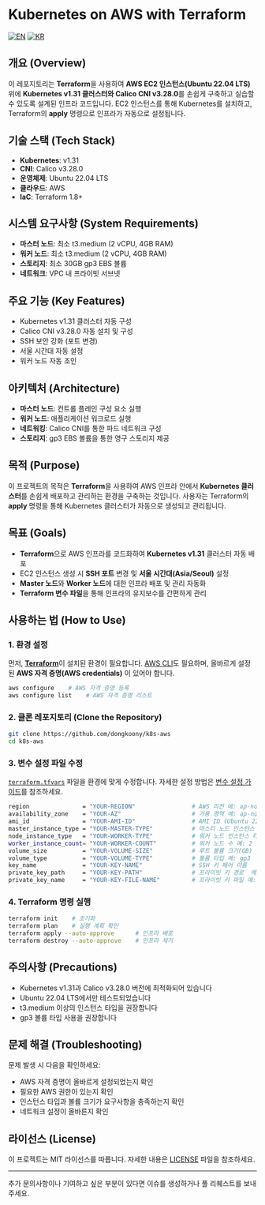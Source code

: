 # Kubernetes on AWS with Terraform

[![EN](https://img.shields.io/badge/lang-en-blue.svg)](README-en.md) 
[![KR](https://img.shields.io/badge/lang-kr-red.svg)](README.md)

## 개요 (Overview)
이 레포지토리는 **Terraform**을 사용하여 **AWS EC2 인스턴스(Ubuntu 22.04 LTS)** 위에 **Kubernetes v1.31 클러스터와 Calico CNI v3.28.0**를 손쉽게 구축하고 실습할 수 있도록 설계된 인프라 코드입니다. EC2 인스턴스를 통해 Kubernetes를 설치하고, Terraform의 **apply** 명령으로 인프라가 자동으로 설정됩니다.

## 기술 스택 (Tech Stack)
- **Kubernetes**: v1.31
- **CNI**: Calico v3.28.0
- **운영체제**: Ubuntu 22.04 LTS
- **클라우드**: AWS
- **IaC**: Terraform 1.8+

## 시스템 요구사항 (System Requirements)
- **마스터 노드**: 최소 t3.medium (2 vCPU, 4GB RAM)
- **워커 노드**: 최소 t3.medium (2 vCPU, 4GB RAM)
- **스토리지**: 최소 30GB gp3 EBS 볼륨
- **네트워크**: VPC 내 프라이빗 서브넷

## 주요 기능 (Key Features)
- Kubernetes v1.31 클러스터 자동 구성
- Calico CNI v3.28.0 자동 설치 및 구성
- SSH 보안 강화 (포트 변경)
- 서울 시간대 자동 설정
- 워커 노드 자동 조인

## 아키텍처 (Architecture)
- **마스터 노드**: 컨트롤 플레인 구성 요소 실행
- **워커 노드**: 애플리케이션 워크로드 실행
- **네트워킹**: Calico CNI를 통한 파드 네트워크 구성
- **스토리지**: gp3 EBS 볼륨을 통한 영구 스토리지 제공

## 목적 (Purpose)
이 프로젝트의 목적은 **Terraform**을 사용하여 AWS 인프라 안에서 **Kubernetes 클러스터**를 손쉽게 배포하고 관리하는 환경을 구축하는 것입니다. 사용자는 Terraform의 **apply** 명령을 통해 Kubernetes 클러스터가 자동으로 생성되고 관리됩니다.

## 목표 (Goals)
- **Terraform**으로 AWS 인프라를 코드화하여 **Kubernetes v1.31** 클러스터 자동 배포
- EC2 인스턴스 생성 시 **SSH 포트** 변경 및 **서울 시간대(Asia/Seoul)** 설정
- **Master 노드**와 **Worker 노드**에 대한 인프라 배포 및 관리 자동화
- **Terraform 변수 파일**을 통해 인프라의 유지보수를 간편하게 관리

## 사용하는 법 (How to Use)

### 1. 환경 설정
먼저, [**Terraform**](https://developer.hashicorp.com/terraform/install#darwin)이 설치된 환경이 필요합니다. [AWS CLI](https://docs.aws.amazon.com/ko_kr/cli/latest/userguide/getting-started-install.html)도 필요하며, 올바르게 설정된 **AWS 자격 증명(AWS credentials)** 이 있어야 합니다.
```bash
aws configure    # AWS 자격 증명 등록
aws configure list    # AWS 자격 증명 리스트
```

### 2. 클론 레포지토리 (Clone the Repository)
```bash
git clone https://github.com/dongkoony/k8s-aws
cd k8s-aws
```

### 3. 변수 설정 파일 수정
[`terraform.tfvars`](terraform.tfvars) 파일을 환경에 맞게 수정합니다. 자세한 설정 방법은 [변수 설정 가이드](https://github.com/dongkoony/k8s-aws/blob/master/README/README-vars-kr.md)를 참조하세요.

```bash
region               = "YOUR-REGION"                # AWS 리전 예: ap-northeast-2 (서울/Seoul)
availability_zone    = "YOUR-AZ"                    # 가용 영역 예: ap-northeast-2a
ami_id               = "YOUR-AMI-ID"                # AMI ID (Ubuntu 22.04 LTS 기준 k8s 설치 스크립트 작성)
master_instance_type = "YOUR-MASTER-TYPE"           # 마스터 노드 인스턴스 타입 예: t3.medium
node_instance_type   = "YOUR-WORKER-TYPE"           # 워커 노드 인스턴스 타입 예: t3.medium
worker_instance_count= "YOUR-WORKER-COUNT"          # 워커 노드 수 예: 2
volume_size          = "YOUR-VOLUME-SIZE"           # 루트 볼륨 크기(GB)
volume_type          = "YOUR-VOLUME-TYPE"           # 볼륨 타입 예: gp3
key_name             = "YOUR-KEY-NAME"              # SSH 키 페어 이름
private_key_path     = "YOUR-KEY-PATH"              # 프라이빗 키 경로  예: /home/ubuntu/your-key.pem
private_key_name     = "YOUR-KEY-FILE-NAME"         # 프라이빗 키 파일 예: your-key.pem
```

### 4. Terraform 명령 실행
```bash
terraform init    # 초기화
terraform plan    # 실행 계획 확인
terraform apply --auto-approve      # 인프라 배포
terraform destroy --auto-approve    # 인프라 제거
```

## 주의사항 (Precautions)
- Kubernetes v1.31과 Calico v3.28.0 버전에 최적화되어 있습니다
- Ubuntu 22.04 LTS에서만 테스트되었습니다
- t3.medium 이상의 인스턴스 타입을 권장합니다
- gp3 볼륨 타입 사용을 권장합니다

## 문제 해결 (Troubleshooting)
문제 발생 시 다음을 확인하세요:
- AWS 자격 증명이 올바르게 설정되었는지 확인
- 필요한 AWS 권한이 있는지 확인
- 인스턴스 타입과 볼륨 크기가 요구사항을 충족하는지 확인
- 네트워크 설정이 올바른지 확인

## 라이선스 (License)
이 프로젝트는 MIT 라이선스를 따릅니다. 자세한 내용은 [LICENSE](LICENSE) 파일을 참조하세요.

---

추가 문의사항이나 기여하고 싶은 부분이 있다면 이슈를 생성하거나 풀 리퀘스트를 보내주세요.